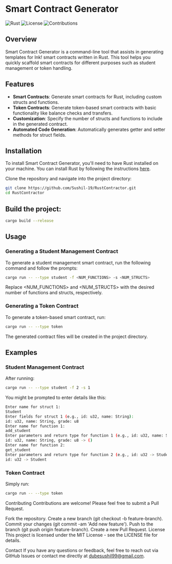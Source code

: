 # Smart Contract Generator

![Rust](https://img.shields.io/badge/Rust-1.55.0-blue)
![License](https://img.shields.io/badge/license-MIT-green)
![Contributions](https://img.shields.io/badge/contributions-welcome-brightgreen)

## Overview

Smart Contract Generator is a command-line tool that assists in generating templates for Ink! smart contracts written in Rust. This tool helps you quickly scaffold smart contracts for different purposes such as student management or token handling.

## Features

- **Smart Contracts**: Generate smart contracts for Rust, including custom structs and functions.
- **Token Contracts**: Generate token-based smart contracts with basic functionality like balance checks and transfers.
- **Customization**: Specify the number of structs and functions to include in the generated contract.
- **Automated Code Generation**: Automatically generates getter and setter methods for struct fields.

## Installation

To install Smart Contract Generator, you'll need to have Rust installed on your machine. You can install Rust by following the instructions [here](https://www.rust-lang.org/tools/install).

Clone the repository and navigate into the project directory:

```sh
git clone https://github.com/Sushil-19/RustContractor.git
cd RustContractor
```

## Build the project:
```sh
cargo build --release
```

## Usage
### Generating a Student Management Contract
To generate a student management smart contract, run the following command and follow the prompts:
```sh
cargo run -- --type student -f <NUM_FUNCTIONS> -s <NUM_STRUCTS>
```
Replace <NUM_FUNCTIONS> and <NUM_STRUCTS> with the desired number of functions and structs, respectively.

### Generating a Token Contract
To generate a token-based smart contract, run:

```sh
cargo run -- --type token
```

The generated contract files will be created in the project directory.

## Examples
### Student Management Contract
After running:
```sh
cargo run -- --type student -f 2 -s 1
```

You might be prompted to enter details like this:

```sh
Enter name for struct 1:
Student
Enter fields for struct 1 (e.g., id: u32, name: String):
id: u32, name: String, grade: u8
Enter name for function 1:
add_student
Enter parameters and return type for function 1 (e.g., id: u32, name: String -> ()):
id: u32, name: String, grade: u8 -> ()
Enter name for function 2:
get_student
Enter parameters and return type for function 2 (e.g., id: u32 -> Student):
id: u32 -> Student
```

### Token Contract
Simply run:
```sh
cargo run -- --type token
```
Contributing
Contributions are welcome! Please feel free to submit a Pull Request.

Fork the repository.
Create a new branch (git checkout -b feature-branch).
Commit your changes (git commit -am 'Add new feature').
Push to the branch (git push origin feature-branch).
Create a new Pull Request.
License
This project is licensed under the MIT License - see the LICENSE file for details.

Contact
If you have any questions or feedback, feel free to reach out via GitHub Issues or contact me directly at dubesushil99@gmail.com.


